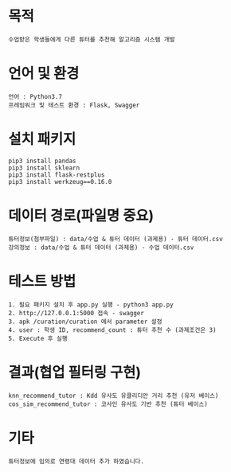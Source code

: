 # 목적
    수업받은 학생들에게 다른 튜터를 추천해 알고리즘 시스템 개발

# 언어 및 환경
    언어 : Python3.7
    프레임워크 및 테스트 환경 : Flask, Swagger
    

# 설치 패키지
    pip3 install pandas
    pip3 install sklearn
    pip3 install flask-restplus
    pip3 install werkzeug==0.16.0
    
# 데이터 경로(파일명 중요)
    튜터정보(첨부파일) : data/수업 & 튜터 데이터 (과제용) - 튜터 데이터.csv
    강의정보 : data/수업 & 튜터 데이터 (과제용) - 수업 데이터.csv

# 테스트 방법
    1. 필요 패키지 설치 후 app.py 실행 - python3 app.py
    2. http://127.0.0.1:5000 접속 - swagger
    3. apk /curation/curation 에서 parameter 설정
    4. user : 학생 ID, recommend_count : 튜터 추천 수 (과제조건은 3)
    5. Execute 후 실행
    
# 결과(협업 필터링 구현)
    knn_recommend_tutor : Kdd 유사도 유클리디안 거리 추천 (유저 베이스)
    cos_sim_recommend_tutor : 코사인 유사도 기반 추천 (튜터 베이스)

# 기타
    튜터정보에 임의로 연령대 데이터 추가 하였습니다.
    
   
